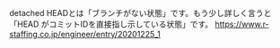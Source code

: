 detached HEADとは「ブランチがない状態」です。もう少し詳しく言うと「HEAD がコミットIDを直接指し示している状態」です。
https://www.r-staffing.co.jp/engineer/entry/20201225_1
